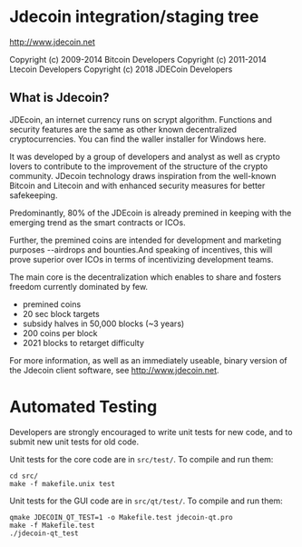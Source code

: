 Jdecoin integration/staging tree
================================

http://www.jdecoin.net

Copyright (c) 2009-2014 Bitcoin Developers
Copyright (c) 2011-2014 Ltecoin Developers
Copyright (c) 2018 JDECoin Developers

What is Jdecoin?
----------------
JDEcoin, an internet currency runs on scrypt algorithm. Functions and security features are the same as other known decentralized cryptocurrencies. You can find the waller installer for Windows here.

It was developed by a group of developers and analyst as well as crypto lovers to contribute to the improvement of the structure of the crypto community. JDecoin technology draws inspiration from the well-known Bitcoin and Litecoin and with enhanced security measures for better safekeeping.

Predominantly, 80% of the JDEcoin is already premined in keeping with the emerging trend as the smart contracts or ICOs.

Further, the premined coins are intended for development and marketing purposes --airdrops and bounties.And speaking of incentives, this will prove superior over ICOs in terms of incentivizing development teams.

The main core is the decentralization which enables to share and fosters freedom currently dominated by few.

 - premined coins
 - 20 sec block targets
 - subsidy halves in 50,000 blocks (~3 years)
 - 200 coins per block
 - 2021 blocks to retarget difficulty

For more information, as well as an immediately useable, binary version of
the Jdecoin client software, see http://www.jdecoin.net.


# Automated Testing

Developers are strongly encouraged to write unit tests for new code, and to
submit new unit tests for old code.

Unit tests for the core code are in `src/test/`. To compile and run them:

    cd src/
    make -f makefile.unix test

Unit tests for the GUI code are in `src/qt/test/`. To compile and run them:

    qmake JDECOIN_QT_TEST=1 -o Makefile.test jdecoin-qt.pro
    make -f Makefile.test
    ./jdecoin-qt_test

